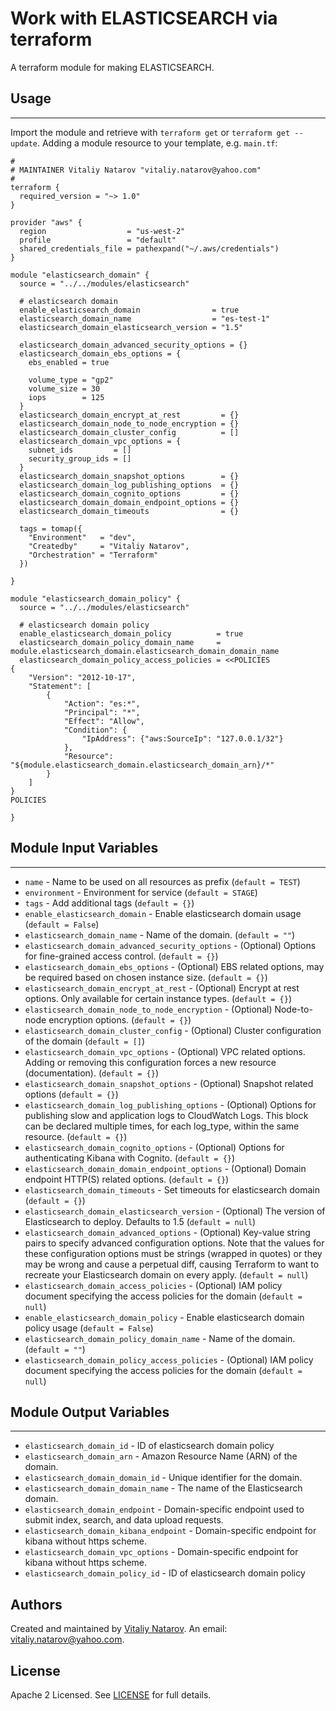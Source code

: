 # Work with ELASTICSEARCH via terraform

A terraform module for making ELASTICSEARCH.


## Usage
----------------------
Import the module and retrieve with ```terraform get``` or ```terraform get --update```. Adding a module resource to your template, e.g. `main.tf`:

```
#
# MAINTAINER Vitaliy Natarov "vitaliy.natarov@yahoo.com"
#
terraform {
  required_version = "~> 1.0"
}

provider "aws" {
  region                  = "us-west-2"
  profile                 = "default"
  shared_credentials_file = pathexpand("~/.aws/credentials")
}

module "elasticsearch_domain" {
  source = "../../modules/elasticsearch"

  # elasticsearch domain
  enable_elasticsearch_domain                = true
  elasticsearch_domain_name                  = "es-test-1"
  elasticsearch_domain_elasticsearch_version = "1.5"

  elasticsearch_domain_advanced_security_options = {}
  elasticsearch_domain_ebs_options = {
    ebs_enabled = true

    volume_type = "gp2"
    volume_size = 30
    iops        = 125
  }
  elasticsearch_domain_encrypt_at_rest         = {}
  elasticsearch_domain_node_to_node_encryption = {}
  elasticsearch_domain_cluster_config          = []
  elasticsearch_domain_vpc_options = {
    subnet_ids         = []
    security_group_ids = []
  }
  elasticsearch_domain_snapshot_options        = {}
  elasticsearch_domain_log_publishing_options  = {}
  elasticsearch_domain_cognito_options         = {}
  elasticsearch_domain_domain_endpoint_options = {}
  elasticsearch_domain_timeouts                = {}

  tags = tomap({
    "Environment"   = "dev",
    "Createdby"     = "Vitaliy Natarov",
    "Orchestration" = "Terraform"
  })

}

module "elasticsearch_domain_policy" {
  source = "../../modules/elasticsearch"

  # elasticsearch domain policy
  enable_elasticsearch_domain_policy          = true
  elasticsearch_domain_policy_domain_name     = module.elasticsearch_domain.elasticsearch_domain_domain_name
  elasticsearch_domain_policy_access_policies = <<POLICIES
{
    "Version": "2012-10-17",
    "Statement": [
        {
            "Action": "es:*",
            "Principal": "*",
            "Effect": "Allow",
            "Condition": {
                "IpAddress": {"aws:SourceIp": "127.0.0.1/32"}
            },
            "Resource": "${module.elasticsearch_domain.elasticsearch_domain_arn}/*"
        }
    ]
}
POLICIES

}
```

## Module Input Variables
----------------------
- `name` - Name to be used on all resources as prefix (`default = TEST`)
- `environment` - Environment for service (`default = STAGE`)
- `tags` - Add additional tags (`default = {}`)
- `enable_elasticsearch_domain` - Enable elasticsearch domain usage (`default = False`)
- `elasticsearch_domain_name` - Name of the domain. (`default = ""`)
- `elasticsearch_domain_advanced_security_options` - (Optional) Options for fine-grained access control. (`default = {}`)
- `elasticsearch_domain_ebs_options` - (Optional) EBS related options, may be required based on chosen instance size. (`default = {}`)
- `elasticsearch_domain_encrypt_at_rest` - (Optional) Encrypt at rest options. Only available for certain instance types. (`default = {}`)
- `elasticsearch_domain_node_to_node_encryption` - (Optional) Node-to-node encryption options.  (`default = {}`)
- `elasticsearch_domain_cluster_config` - (Optional) Cluster configuration of the domain (`default = []`)
- `elasticsearch_domain_vpc_options` - (Optional) VPC related options. Adding or removing this configuration forces a new resource (documentation). (`default = {}`)
- `elasticsearch_domain_snapshot_options` - (Optional) Snapshot related options (`default = {}`)
- `elasticsearch_domain_log_publishing_options` - (Optional) Options for publishing slow and application logs to CloudWatch Logs. This block can be declared multiple times, for each log_type, within the same resource. (`default = {}`)
- `elasticsearch_domain_cognito_options` - (Optional) Options for authenticating Kibana with Cognito. (`default = {}`)
- `elasticsearch_domain_domain_endpoint_options` - (Optional) Domain endpoint HTTP(S) related options. (`default = {}`)
- `elasticsearch_domain_timeouts` - Set timeouts for elasticsearch domain (`default = {}`)
- `elasticsearch_domain_elasticsearch_version` - (Optional) The version of Elasticsearch to deploy. Defaults to 1.5 (`default = null`)
- `elasticsearch_domain_advanced_options` - (Optional) Key-value string pairs to specify advanced configuration options. Note that the values for these configuration options must be strings (wrapped in quotes) or they may be wrong and cause a perpetual diff, causing Terraform to want to recreate your Elasticsearch domain on every apply. (`default = null`)
- `elasticsearch_domain_access_policies` - (Optional) IAM policy document specifying the access policies for the domain (`default = null`)
- `enable_elasticsearch_domain_policy` - Enable elasticsearch domain policy usage (`default = False`)
- `elasticsearch_domain_policy_domain_name` - Name of the domain. (`default = ""`)
- `elasticsearch_domain_policy_access_policies` - (Optional) IAM policy document specifying the access policies for the domain (`default = null`)

## Module Output Variables
----------------------
- `elasticsearch_domain_id` - ID of elasticsearch domain policy
- `elasticsearch_domain_arn` - Amazon Resource Name (ARN) of the domain.
- `elasticsearch_domain_domain_id` - Unique identifier for the domain.
- `elasticsearch_domain_domain_name` - The name of the Elasticsearch domain.
- `elasticsearch_domain_endpoint` - Domain-specific endpoint used to submit index, search, and data upload requests.
- `elasticsearch_domain_kibana_endpoint` - Domain-specific endpoint for kibana without https scheme.
- `elasticsearch_domain_vpc_options` - Domain-specific endpoint for kibana without https scheme.
- `elasticsearch_domain_policy_id` - ID of elasticsearch domain policy


## Authors

Created and maintained by [Vitaliy Natarov](https://github.com/SebastianUA). An email: [vitaliy.natarov@yahoo.com](vitaliy.natarov@yahoo.com).

## License

Apache 2 Licensed. See [LICENSE](https://github.com/SebastianUA/terraform/blob/master/LICENSE) for full details.
